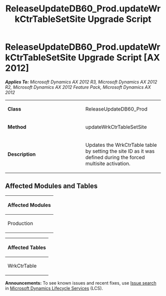 ﻿---
title: ReleaseUpdateDB60_Prod.updateWrkCtrTableSetSite Upgrade Script
TOCTitle: ReleaseUpdateDB60_Prod.updateWrkCtrTableSetSite Upgrade Script
ms:assetid: 60b94ed2-61da-1f50-c6dc-113daa44505c
ms:mtpsurl: https://msdn.microsoft.com/en-us/library/JJ719059(v=AX.60)
ms:contentKeyID: 49708599
ms.date: 05/18/2015
mtps_version: v=AX.60
---

# ReleaseUpdateDB60\_Prod.updateWrkCtrTableSetSite Upgrade Script [AX 2012]


_**Applies To:** Microsoft Dynamics AX 2012 R3, Microsoft Dynamics AX 2012 R2, Microsoft Dynamics AX 2012 Feature Pack, Microsoft Dynamics AX 2012_

<table>
<colgroup>
<col style="width: 50%" />
<col style="width: 50%" />
</colgroup>
<tbody>
<tr class="odd">
<td><p><strong>Class</strong></p></td>
<td><p>ReleaseUpdateDB60_Prod</p></td>
</tr>
<tr class="even">
<td><p><strong>Method</strong></p></td>
<td><p>updateWrkCtrTableSetSite</p></td>
</tr>
<tr class="odd">
<td><p><strong>Description</strong></p></td>
<td><p>Updates the WrkCtrTable table by setting the site ID as it was defined during the forced multisite activation.</p></td>
</tr>
</tbody>
</table>


## Affected Modules and Tables

<table>
<colgroup>
<col style="width: 100%" />
</colgroup>
<thead>
<tr class="header">
<th><p>Affected Modules</p></th>
</tr>
</thead>
<tbody>
<tr class="odd">
<td><p>Production</p></td>
</tr>
</tbody>
</table>


<table>
<colgroup>
<col style="width: 100%" />
</colgroup>
<thead>
<tr class="header">
<th><p>Affected Tables</p></th>
</tr>
</thead>
<tbody>
<tr class="odd">
<td><p>WrkCtrTable</p></td>
</tr>
</tbody>
</table>

  
**Announcements:** To see known issues and recent fixes, use [Issue search](http://go.microsoft.com/fwlink/?linkid=389258) in [Microsoft Dynamics Lifecycle Services](http://go.microsoft.com/fwlink/?linkid=306505) (LCS).

